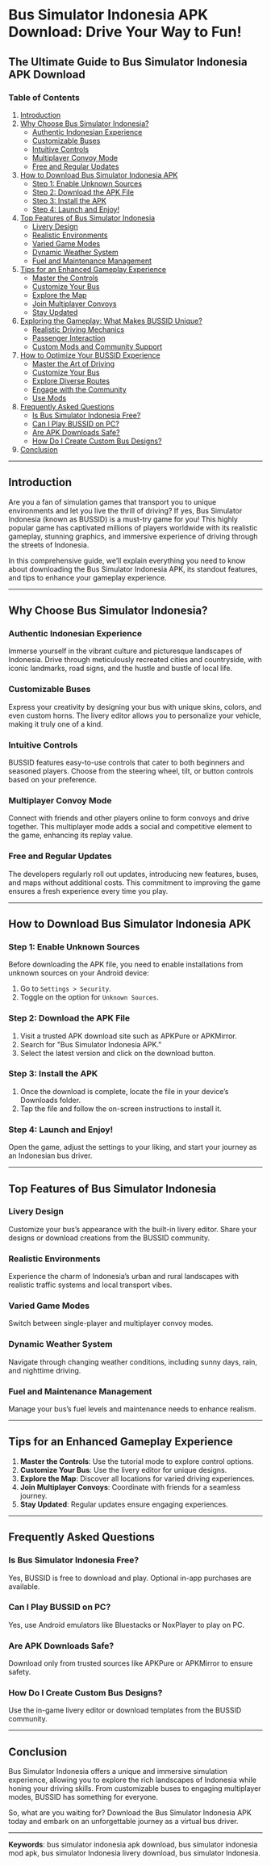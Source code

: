 # Bus Simulator Indonesia APK Download: Drive Your Way to Fun!

## The Ultimate Guide to Bus Simulator Indonesia APK Download

### Table of Contents

1. [Introduction](#introduction)
2. [Why Choose Bus Simulator Indonesia?](#why-choose-bus-simulator-indonesia)
   - [Authentic Indonesian Experience](#authentic-indonesian-experience)
   - [Customizable Buses](#customizable-buses)
   - [Intuitive Controls](#intuitive-controls)
   - [Multiplayer Convoy Mode](#multiplayer-convoy-mode)
   - [Free and Regular Updates](#free-and-regular-updates)
3. [How to Download Bus Simulator Indonesia APK](#how-to-download-bus-simulator-indonesia-apk)
   - [Step 1: Enable Unknown Sources](#step-1-enable-unknown-sources)
   - [Step 2: Download the APK File](#step-2-download-the-apk-file)
   - [Step 3: Install the APK](#step-3-install-the-apk)
   - [Step 4: Launch and Enjoy!](#step-4-launch-and-enjoy)
4. [Top Features of Bus Simulator Indonesia](#top-features-of-bus-simulator-indonesia)
   - [Livery Design](#livery-design)
   - [Realistic Environments](#realistic-environments)
   - [Varied Game Modes](#varied-game-modes)
   - [Dynamic Weather System](#dynamic-weather-system)
   - [Fuel and Maintenance Management](#fuel-and-maintenance-management)
5. [Tips for an Enhanced Gameplay Experience](#tips-for-an-enhanced-gameplay-experience)
   - [Master the Controls](#master-the-controls)
   - [Customize Your Bus](#customize-your-bus)
   - [Explore the Map](#explore-the-map)
   - [Join Multiplayer Convoys](#join-multiplayer-convoys)
   - [Stay Updated](#stay-updated)
6. [Exploring the Gameplay: What Makes BUSSID Unique?](#exploring-the-gameplay-what-makes-bussid-unique)
   - [Realistic Driving Mechanics](#realistic-driving-mechanics)
   - [Passenger Interaction](#passenger-interaction)
   - [Custom Mods and Community Support](#custom-mods-and-community-support)
7. [How to Optimize Your BUSSID Experience](#how-to-optimize-your-bussid-experience)
   - [Master the Art of Driving](#master-the-art-of-driving)
   - [Customize Your Bus](#customize-your-bus-2)
   - [Explore Diverse Routes](#explore-diverse-routes)
   - [Engage with the Community](#engage-with-the-community)
   - [Use Mods](#use-mods)
8. [Frequently Asked Questions](#frequently-asked-questions)
   - [Is Bus Simulator Indonesia Free?](#is-bus-simulator-indonesia-free)
   - [Can I Play BUSSID on PC?](#can-i-play-bussid-on-pc)
   - [Are APK Downloads Safe?](#are-apk-downloads-safe)
   - [How Do I Create Custom Bus Designs?](#how-do-i-create-custom-bus-designs)
9. [Conclusion](#conclusion)

---

## Introduction

Are you a fan of simulation games that transport you to unique environments and let you live the thrill of driving? If yes, Bus Simulator Indonesia (known as BUSSID) is a must-try game for you! This highly popular game has captivated millions of players worldwide with its realistic gameplay, stunning graphics, and immersive experience of driving through the streets of Indonesia.

In this comprehensive guide, we’ll explain everything you need to know about downloading the Bus Simulator Indonesia APK, its standout features, and tips to enhance your gameplay experience.

---

## Why Choose Bus Simulator Indonesia?

### Authentic Indonesian Experience
Immerse yourself in the vibrant culture and picturesque landscapes of Indonesia. Drive through meticulously recreated cities and countryside, with iconic landmarks, road signs, and the hustle and bustle of local life.

### Customizable Buses
Express your creativity by designing your bus with unique skins, colors, and even custom horns. The livery editor allows you to personalize your vehicle, making it truly one of a kind.

### Intuitive Controls
BUSSID features easy-to-use controls that cater to both beginners and seasoned players. Choose from the steering wheel, tilt, or button controls based on your preference.

### Multiplayer Convoy Mode
Connect with friends and other players online to form convoys and drive together. This multiplayer mode adds a social and competitive element to the game, enhancing its replay value.

### Free and Regular Updates
The developers regularly roll out updates, introducing new features, buses, and maps without additional costs. This commitment to improving the game ensures a fresh experience every time you play.

---

## How to Download Bus Simulator Indonesia APK

### Step 1: Enable Unknown Sources
Before downloading the APK file, you need to enable installations from unknown sources on your Android device:

1. Go to `Settings > Security`.
2. Toggle on the option for `Unknown Sources`.

### Step 2: Download the APK File
1. Visit a trusted APK download site such as APKPure or APKMirror.
2. Search for "Bus Simulator Indonesia APK."
3. Select the latest version and click on the download button.

### Step 3: Install the APK
1. Once the download is complete, locate the file in your device’s Downloads folder.
2. Tap the file and follow the on-screen instructions to install it.

### Step 4: Launch and Enjoy!
Open the game, adjust the settings to your liking, and start your journey as an Indonesian bus driver.

---

## Top Features of Bus Simulator Indonesia

### Livery Design
Customize your bus’s appearance with the built-in livery editor. Share your designs or download creations from the BUSSID community.

### Realistic Environments
Experience the charm of Indonesia’s urban and rural landscapes with realistic traffic systems and local transport vibes.

### Varied Game Modes
Switch between single-player and multiplayer convoy modes.

### Dynamic Weather System
Navigate through changing weather conditions, including sunny days, rain, and nighttime driving.

### Fuel and Maintenance Management
Manage your bus’s fuel levels and maintenance needs to enhance realism.

---

## Tips for an Enhanced Gameplay Experience

1. **Master the Controls**: Use the tutorial mode to explore control options.
2. **Customize Your Bus**: Use the livery editor for unique designs.
3. **Explore the Map**: Discover all locations for varied driving experiences.
4. **Join Multiplayer Convoys**: Coordinate with friends for a seamless journey.
5. **Stay Updated**: Regular updates ensure engaging experiences.

---

## Frequently Asked Questions

### Is Bus Simulator Indonesia Free?
Yes, BUSSID is free to download and play. Optional in-app purchases are available.

### Can I Play BUSSID on PC?
Yes, use Android emulators like Bluestacks or NoxPlayer to play on PC.

### Are APK Downloads Safe?
Download only from trusted sources like APKPure or APKMirror to ensure safety.

### How Do I Create Custom Bus Designs?
Use the in-game livery editor or download templates from the BUSSID community.

---

## Conclusion

Bus Simulator Indonesia offers a unique and immersive simulation experience, allowing you to explore the rich landscapes of Indonesia while honing your driving skills. From customizable buses to engaging multiplayer modes, BUSSID has something for everyone.

So, what are you waiting for? Download the Bus Simulator Indonesia APK today and embark on an unforgettable journey as a virtual bus driver.

---

**Keywords**: bus simulator indonesia apk download, bus simulator indonesia mod apk, bus simulator Indonesia livery download, bus simulator Indonesia.
